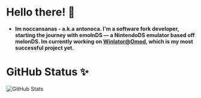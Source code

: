 # Hello there! 👋
- **Im noccansanas - a.k.a antonoca. I'm a software fork developer, starting the journey with emolnDS — a NintendoDS emulator based off melonDS. Im currently working on [Winlator@Omod](https://github.com/antonoca/winlator-omod), which is my most successful project yet.**

# GitHub Status ✨
![GitHub Stats](https://github-readme-stats.vercel.app/api?username=antonoca&show_icons=true&theme=radical)

